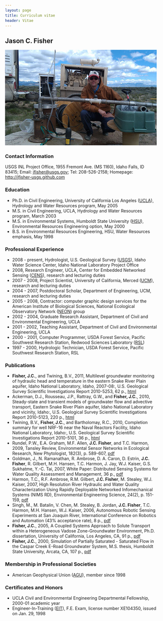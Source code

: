 ```yaml
---
layout: page
title: Curriculum vitae
header: Vitae
---
```


## Jason C. Fisher

<div class="img-centered">
  <p><img src="/images/cv.jpg" alt="CV" title="CV"/></p>
</div>

### Contact Information

USGS INL Project Office,
1955 Fremont Ave. (MS 1160), Idaho Falls, ID 83415; 
Email: jfisher@usgs.gov; Tel: 208-526-2158;
Homepage: <http://jfisher-usgs.github.com>

### Education
	
- Ph.D. in Civil Engineering, 
  University of California Los Angeles ([UCLA](http://www.cee.ucla.edu/)), 
  Hydrology and Water Resources program, May 2005
- M.S. in Civil Engineering, UCLA, Hydrology and Water 
  Resources program, March 2003
- M.S. in Environmental Systems, Humboldt State University 
  ([HSU](http://www.humboldt.edu/engineering/)), Environmental Resources 
  Engineering option, May 2000
- B.S. in Environmental Resources Engineering, HSU, 
  Water Resources emphasis, May 1998

### Professional Experience

- 2008 - present, Hydrologist, U.S. Geological Survey 
  ([USGS](http://id.water.usgs.gov/projects/INL/)), 
  Idaho Water Science Center, Idaho National Laboratory Project Office
- 2008, Research Engineer, UCLA, Center for Embedded Networked Sensing 
  ([CENS](http://research.cens.ucla.edu/)), research and lecturing duties
- 2007 - 2008, Project Scientist, University of California, Merced 
  ([UCM](https://eng.ucmerced.edu/soe/)), research and lecturing duties
- 2004 - 2007, Postdoctoral Scholar, Department of Engineering, UCM, research 
  and lecturing duties
- 2005 - 2008, Contractor: computer graphic design services for the American 
  Institute of Biological Sciences, National Ecological Observatory Network 
  ([NEON](http://www.neoninc.org/)) group
- 2002 - 2004, Graduate Research Assistant, Department of Civil and 
  Environmental Engineering, UCLA
- 2001 - 2002, Teaching Assistant, Department of Civil and Environmental 
  Engineering, UCLA
- 2000 - 2001, Computer Programmer, USDA Forest Service, Pacific Southwest 
  Research Station, Redwood Sciences Laboratory 
  ([RSL](http://www.fs.fed.us/psw/))
- 1997 - 2000, Hydrologic Technician, USDA Forest Service, Pacific Southwest 
  Research Station, RSL

### Publications

- **Fisher, J.C.**, and Twining, B.V., 2011, Multilevel groundwater monitoring of 
  hydraulic head and temperature in the eastern Snake River Plain aquifer, 
  Idaho National Laboratory, Idaho, 2007-08:, U.S. Geological Survey 
  Scientific Investigations Report 2010-5253, 62 p.,
  [html](http://pubs.usgs.gov/sir/2010/5253/)
- Ackerman, D.J., Rousseau, J.P., Rattray, G.W., and **Fisher, J.C.**, 2010, 
  Steady-state and transient models of groundwater flow and advective 
  transport, Eastern Snake River Plain aquifer, Idaho National Laboratory and 
  vicinity, Idaho:, U.S. Geological Survey Scientific Investigations Report 
  2010-5123, 220 p., [html](http://pubs.usgs.gov/sir/2010/5123/)
- Twining, B.V., **Fisher, J.C.**, and Bartholomay, R.C., 2010, Completion summary 
  for well NRF-16 near the Naval Reactors Facility, Idaho National Laboratory, 
  Idaho:, U.S. Geological Survey Scientific Investigations Report 2010-5101, 
  36 p., [html](http://pubs.usgs.gov/sir/2010/5101/)
- Rundel, P.W., E.A. Graham, M.F. Allen, **J.C. Fisher**, and T.C. Harmon, 2009, 
  Tansley Review, Environmental Sensor Networks in Ecological Research, 
  New Phytologist, 182(3), p. 589-607, 
  [pdf](/files/New_Phytologist_Tansley_review_Rundel_et_al.pdf)
- Goldman, J., N. Ramanathan, R. Ambrose, D. A. Caron, D. Estrin, **J.C. Fisher**, 
  R. Gilbert, M.H. Hansen, T.C. Harmon, J. Jay, W.J. Kaiser, G.S. Sukhatme, 
  Y.-C. Tai, 2007, White Paper: Distributed Sensing Systems for Water Quality 
  Assessment and Management, 36 p.,
  [pdf](/files/White_Paper_Sensing_Goldman_et_al.pdf)
- Harmon, T.C., R.F. Ambrose, R.M. Gilbert, **J.C. Fisher**, M. Stealey, W.J. 
  Kaiser, 2007, High Resolution River Hydraulic and Water Quality 
  Characterization Using Rapidly Deployable Networked Infomechanical Systems 
  (NIMS RD), Environmental Engineering Science, 24(2), p. 151-159,
  [pdf](/files/NIMS_RD_Harmon_et_al.pdf)
- Singh, M., M. Batalin, V. Chen, M. Stealey, B. Jordan, **J.C. Fisher**, T.C. 
  Harmon, M.H. Hansen, W.J. Kaiser, 2006, Autonomous Robotic Sensing 
  Experiments at San Joaquin River, International Conference on Robotics and 
  Automation (43% acceptance rate), 8 p.,
  [pdf](/files/Robotic_Sensing_Singh_et_al.pdf)
- **Fisher, J.C.**, 2005, A Coupled Systems Approach to Solute Transport within a 
  Heterogeneous Vadose Zone-Groundwater Environment, Ph.D. dissertation, 
  University of California, Los Angeles, CA, 91 p.,
  [pdf](/files/PhD_Dissertation_Fisher.pdf)
- **Fisher, J.C.**, 2000, Simulation of Partially Saturated - Saturated Flow in 
  the Caspar Creek E-Road Groundwater System, M.S. thesis, Humboldt State 
  University, Arcata, CA, 107 p., [pdf](/files/MS_Thesis_Fisher.pdf)

### Membership in Professional Societies

- American Geophysical Union ([AGU](http://www.agu.org/)), member since 1998

### Certificates and Honors

- UCLA Civil and Environmental Engineering Departmental Fellowship, 
  2000-01 academic year
- Engineer-In-Training ([EIT](http://en.wikipedia.org/wiki/Engineer_In_Training)), 
  F.E. Exam, license number XE104350, issued on Jan. 29, 1998
